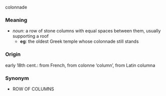 colonnade
### Meaning
+ _noun_: a row of stone columns with equal spaces between them, usually supporting a roof
	+ __eg__: the oldest Greek temple whose colonnade still stands

### Origin

early 18th cent.: from French, from colonne ‘column’, from Latin columna

### Synonym

+ ROW OF COLUMNS


